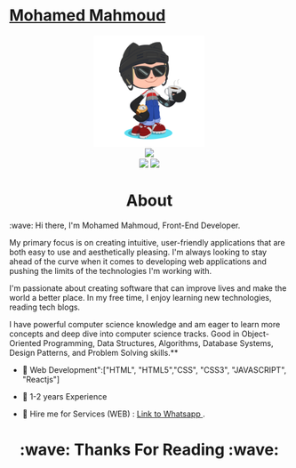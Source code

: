 # <a href="https://www.linkedin.com/in/mohammed-mahmod/" target="_blank">Mohamed Mahmoud</a>
<div align="center">
    <img src="GitHub.png" height="200" />
</div>
<div align="center">
    <img src="https://readme-typing-svg.herokuapp.com?color=%236FDA44&size=32&center=true&vCenter=true&width=600&height=50&lines=Hi+👋,+I'm+Mohamed+Mahmoud;FrontEnd+Developer;Freelancer;" />
</div>
<div align="center">
    <a href="https://www.linkedin.com/in/mohammed-mahmod/"><img src="https://img.shields.io/badge/Linkedin-0077b5?style=flat&logo=linkedin" /></a>
    <a href="https://wa.me/201021445653"><img src="https://img.shields.io/badge/whatsapp-0088cc?style=flat&logo=whatsapp" /></a>
</div>

<h1 align="center">About</h1>
:wave: Hi there, I'm Mohamed Mahmoud, Front-End Developer.

My primary focus is on creating intuitive, user-friendly applications that are both easy to use and aesthetically pleasing. I'm always looking to stay ahead of the curve when it comes to developing web applications and pushing the limits of the technologies I'm working with.

I'm passionate about creating software that can improve lives and make the world a better place. In my free time, I enjoy learning new technologies, reading tech blogs.

I have powerful computer science knowledge and am eager to learn more concepts and deep dive into computer science tracks. Good in Object-Oriented Programming, Data Structures, Algorithms, Database Systems, Design Patterns, and Problem Solving skills.**


* 🔭 Web Development":["HTML", "HTML5","CSS", "CSS3", "JAVASCRIPT", "Reactjs"]
- 👨‍ 1-2 years Experience 
* 🔭 Hire me for  Services (WEB) : [Link to Whatsapp ](https://wa.me/201021445653).


<h1 align="center">:wave: Thanks For Reading :wave:</h1>

